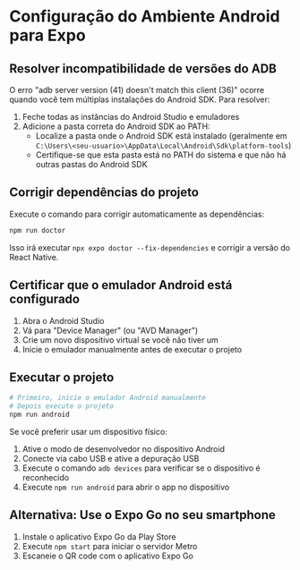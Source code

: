 # Configuração do Ambiente Android para Expo

## Resolver incompatibilidade de versões do ADB

O erro "adb server version (41) doesn't match this client (36)" ocorre quando você tem múltiplas instalações do Android SDK. Para resolver:

1. Feche todas as instâncias do Android Studio e emuladores
2. Adicione a pasta correta do Android SDK ao PATH:
   - Localize a pasta onde o Android SDK está instalado (geralmente em `C:\Users\<seu-usuario>\AppData\Local\Android\Sdk\platform-tools`)
   - Certifique-se que esta pasta está no PATH do sistema e que não há outras pastas do Android SDK

## Corrigir dependências do projeto

Execute o comando para corrigir automaticamente as dependências:

```bash
npm run doctor
```

Isso irá executar `npx expo doctor --fix-dependencies` e corrigir a versão do React Native.

## Certificar que o emulador Android está configurado

1. Abra o Android Studio
2. Vá para "Device Manager" (ou "AVD Manager")
3. Crie um novo dispositivo virtual se você não tiver um
4. Inicie o emulador manualmente antes de executar o projeto

## Executar o projeto

```bash
# Primeiro, inicie o emulador Android manualmente
# Depois execute o projeto
npm run android
```

Se você preferir usar um dispositivo físico:
1. Ative o modo de desenvolvedor no dispositivo Android
2. Conecte via cabo USB e ative a depuração USB
3. Execute o comando `adb devices` para verificar se o dispositivo é reconhecido
4. Execute `npm run android` para abrir o app no dispositivo

## Alternativa: Use o Expo Go no seu smartphone

1. Instale o aplicativo Expo Go da Play Store
2. Execute `npm start` para iniciar o servidor Metro
3. Escaneie o QR code com o aplicativo Expo Go
